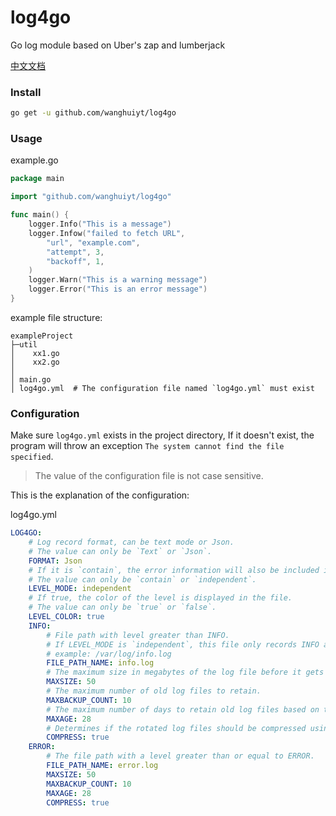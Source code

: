 # log4go
Go log module based on Uber's zap and lumberjack

[中文文档](README_ZH.md)



### Install

```sh
go get -u github.com/wanghuiyt/log4go
```



### Usage

example.go

```go
package main

import "github.com/wanghuiyt/log4go"

func main() {
    logger.Info("This is a message")
    logger.Infow("failed to fetch URL",
        "url", "example.com",
        "attempt", 3,
        "backoff", 1,
    )
    logger.Warn("This is a warning message")
    logger.Error("This is an error message")
}
```

example file structure:

```
exampleProject
├─util
│    xx1.go
│    xx2.go
│
│ main.go
│ log4go.yml  # The configuration file named `log4go.yml` must exist
```



### Configuration

Make sure `log4go.yml` exists in the project directory, If it doesn't exist, the program will throw an exception `The system cannot find the file specified`.

>  The value of the configuration file is not case sensitive.

This is the explanation of the configuration:

log4go.yml

```yaml
LOG4GO:
    # Log record format, can be text mode or Json.
    # The value can only be `Text` or `Json`.
    FORMAT: Json
    # If it is `contain`, the error information will also be included in the info file.
    # The value can only be `contain` or `independent`.
    LEVEL_MODE: independent
    # If true, the color of the level is displayed in the file.
    # The value can only be `true` or `false`.
    LEVEL_COLOR: true
    INFO:
        # File path with level greater than INFO. 
        # If LEVEL_MODE is `independent`, this file only records INFO and WARN logs.
        # example: /var/log/info.log
        FILE_PATH_NAME: info.log
        # The maximum size in megabytes of the log file before it gets rotated.
        MAXSIZE: 50
        # The maximum number of old log files to retain.
        MAXBACKUP_COUNT: 10
        # The maximum number of days to retain old log files based on the timestamp encoded in their filename.
        MAXAGE: 28
        # Determines if the rotated log files should be compressed using gzip.
        COMPRESS: true
    ERROR:
    	# The file path with a level greater than or equal to ERROR.
        FILE_PATH_NAME: error.log
        MAXSIZE: 50
        MAXBACKUP_COUNT: 10
        MAXAGE: 28
        COMPRESS: true
```





